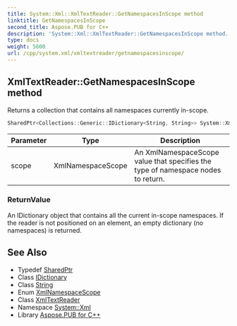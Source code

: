 ```yaml
---
title: System::Xml::XmlTextReader::GetNamespacesInScope method
linktitle: GetNamespacesInScope
second_title: Aspose.PUB for C++
description: 'System::Xml::XmlTextReader::GetNamespacesInScope method. Returns a collection that contains all namespaces currently in-scope in C++.'
type: docs
weight: 5600
url: /cpp/system.xml/xmltextreader/getnamespacesinscope/
---
```

## XmlTextReader::GetNamespacesInScope method


Returns a collection that contains all namespaces currently in-scope.

```cpp
SharedPtr<Collections::Generic::IDictionary<String, String>> System::Xml::XmlTextReader::GetNamespacesInScope(XmlNamespaceScope scope) override
```


| Parameter | Type | Description |
| --- | --- | --- |
| scope | XmlNamespaceScope | An XmlNamespaceScope value that specifies the type of namespace nodes to return. |

### ReturnValue

An IDictionary object that contains all the current in-scope namespaces. If the reader is not positioned on an element, an empty dictionary (no namespaces) is returned.

## See Also

* Typedef [SharedPtr](../../../system/sharedptr/)
* Class [IDictionary](../../../system.collections.generic/idictionary/)
* Class [String](../../../system/string/)
* Enum [XmlNamespaceScope](../../xmlnamespacescope/)
* Class [XmlTextReader](../)
* Namespace [System::Xml](../../)
* Library [Aspose.PUB for C++](../../../)
